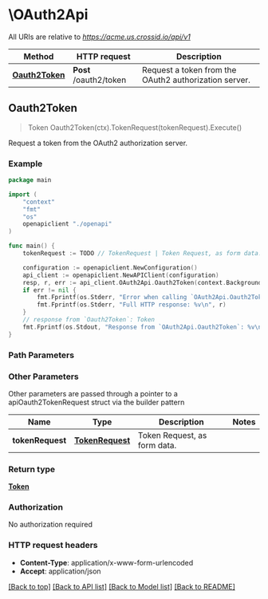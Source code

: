 # \OAuth2Api

All URIs are relative to *https://acme.us.crossid.io/api/v1*

Method | HTTP request | Description
------------- | ------------- | -------------
[**Oauth2Token**](OAuth2Api.md#Oauth2Token) | **Post** /oauth2/token | Request a token from the OAuth2 authorization server.



## Oauth2Token

> Token Oauth2Token(ctx).TokenRequest(tokenRequest).Execute()

Request a token from the OAuth2 authorization server.



### Example

```go
package main

import (
    "context"
    "fmt"
    "os"
    openapiclient "./openapi"
)

func main() {
    tokenRequest := TODO // TokenRequest | Token Request, as form data. (optional)

    configuration := openapiclient.NewConfiguration()
    api_client := openapiclient.NewAPIClient(configuration)
    resp, r, err := api_client.OAuth2Api.Oauth2Token(context.Background()).TokenRequest(tokenRequest).Execute()
    if err != nil {
        fmt.Fprintf(os.Stderr, "Error when calling `OAuth2Api.Oauth2Token``: %v\n", err)
        fmt.Fprintf(os.Stderr, "Full HTTP response: %v\n", r)
    }
    // response from `Oauth2Token`: Token
    fmt.Fprintf(os.Stdout, "Response from `OAuth2Api.Oauth2Token`: %v\n", resp)
}
```

### Path Parameters



### Other Parameters

Other parameters are passed through a pointer to a apiOauth2TokenRequest struct via the builder pattern


Name | Type | Description  | Notes
------------- | ------------- | ------------- | -------------
 **tokenRequest** | [**TokenRequest**](TokenRequest.md) | Token Request, as form data. | 

### Return type

[**Token**](Token.md)

### Authorization

No authorization required

### HTTP request headers

- **Content-Type**: application/x-www-form-urlencoded
- **Accept**: application/json

[[Back to top]](#) [[Back to API list]](../README.md#documentation-for-api-endpoints)
[[Back to Model list]](../README.md#documentation-for-models)
[[Back to README]](../README.md)

